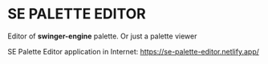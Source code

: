 # SE PALETTE EDITOR
Editor of **swinger-engine** palette. Or just a palette viewer

SE Palette Editor application in Internet: https://se-palette-editor.netlify.app/
